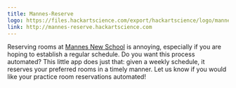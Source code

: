 ```yaml
---
title: Mannes-Reserve
logo: https://files.hackartscience.com/export/hackartscience/logo/mannes-reserve.svg
link: http://mannes-reserve.hackartscience.com
---
```


Reserving rooms at [Mannes New School][mannes] is annoying, especially if you are hoping to establish a regular schedule.
Do you want this process automated?
This little app does just that: given a weekly schedule, it reserves your preferred rooms in a timely manner.
Let us know if you would like your practice room reservations automated!


[mannes]: http://www.newschool.edu/mannes/
